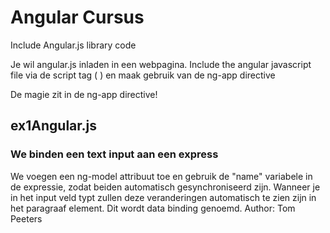 # Angular Cursus

Include Angular.js library code

Je wil angular.js inladen in een webpagina.
Include the angular javascript file via de script tag (<script src="http://code.jquery.com/jquery.min.js"></script>
) en maak gebruik van de ng-app directive

De magie zit in de ng-app directive!


## ex1Angular.js
### We binden een text input aan een express

We voegen een ng-model attribuut toe en gebruik de "name" variabele in de expressie, zodat beiden automatisch gesynchroniseerd zijn.
Wanneer je in het input veld typt zullen deze veranderingen automatisch te zien zijn in het paragraaf element. Dit wordt data binding genoemd.
Author: Tom Peeters
